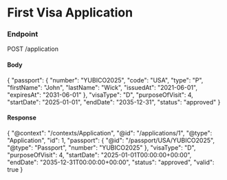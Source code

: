 # First Visa Application


### Endpoint
<code-block lang="curl">POST /application</code-block>

#### Body
<code-block lang="json">
{
  "passport": {
    "number": "YUBICO2025",
    "code": "USA",
    "type": "P",
    "firstName": "John",
    "lastName": "Wick",
    "issuedAt": "2021-06-01",
    "expiresAt": "2031-06-01"
  },
  "visaType": "D",
  "purposeOfVisit": 4,
  "startDate": "2025-01-01",
  "endDate": "2035-12-31",
  "status": "approved"
}
</code-block>

#### Response

<code-block lang="json">
{
    "@context": "/contexts/Application",
    "@id": "/applications/1",
    "@type": "Application",
    "id": 1,
    "passport": {
        "@id": "/passport/USA/YUBICO2025",
        "@type": "Passport",
        "number": "YUBICO2025"
    },
    "visaType": "D",
    "purposeOfVisit": 4,
    "startDate": "2025-01-01T00:00:00+00:00",
    "endDate": "2035-12-31T00:00:00+00:00",
    "status": "approved",
    "valid": true
}
</code-block>
